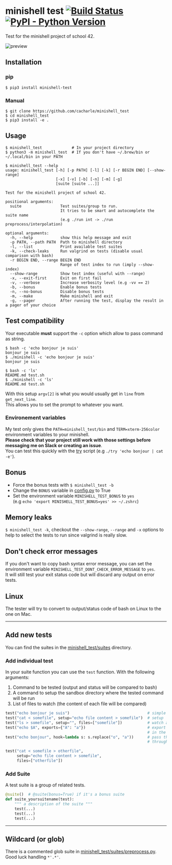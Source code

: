 # minishell test [![Build Status](https://api.travis-ci.com/cacharle/minishell_test.svg?branch=master)](https://travis-ci.com/cacharle/minishell_test) [![PyPI - Python Version](https://img.shields.io/pypi/pyversions/minishell-test)](https://pypi.org/project/minishell-test/)

Test for the minishell project of school 42.

![preview](https://i.imgur.com/98xh2xY.gif)

## Installation

### pip

```
$ pip3 install minishell-test
```

### Manual

```
$ git clone https://github.com/cacharle/minishell_test
$ cd minishell_test
$ pip3 install -e .
```

## Usage

```
$ minishell_test             # In your project directory
$ python3 -m minishell_test  # If you don't have ~/.brew/bin or ~/.local/bin in your PATH

$ minishell_test --help
usage: minishell_test [-h] [-p PATH] [-l] [-k] [-r BEGIN END] [--show-range]
                      [-x] [-v] [-b] [-n] [-m] [-g]
                      [suite [suite ...]]

Test for the minishell project of school 42.

positional arguments:
  suite                 Test suites/group to run.
                        It tries to be smart and autocomplete the suite name
                        (e.g ./run int -> ./run preprocess/interpolation)

optional arguments:
  -h, --help            show this help message and exit
  -p PATH, --path PATH  Path to minishell directory
  -l, --list            Print available test suites
  -k, --check-leaks     Run valgrind on tests (disable usual comparison with bash)
  -r BEGIN END, --range BEGIN END
                        Range of test index to run (imply --show-index)
  --show-range          Show test index (useful with --range)
  -x, --exit-first      Exit on first fail
  -v, --verbose         Increase verbosity level (e.g -vv == 2)
  -b, --bonus           Enable bonus tests
  -n, --no-bonus        Disable bonus tests
  -m, --make            Make minishell and exit
  -g, --pager           After running the test, display the result in a pager of your choice
```

## Test compatibility

Your executable **must** support the `-c` option which allow to pass command as string.

```command
$ bash -c 'echo bonjour je suis'
bonjour je suis
$ ./minishell -c 'echo bonjour je suis'
bonjour je suis

$ bash -c 'ls'
README.md test.sh
$ ./minishell -c 'ls'
README.md test.sh
```

With this setup `argv[2]` is what you would usually get in `line` from `get_next_line`.  
This allows you to set the prompt to whatever you want.

### Environement variables

My test only gives the `PATH=minishell_test/bin` and `TERM=xterm-256color` environment variables to your minishell.  
**Please check that your project still work with those settings before messaging me on Slack or creating an issue**.  
You can test this quickly with the [try](try) script (e.g `./try 'echo bonjour | cat -e'`).

## Bonus

* Force the bonus tests with `$ minishell_test -b`
* Change the `BONUS` variable in [config.py](minishell_test/config.py) to True
* Set the environment variable `MINISHELL_TEST_BONUS` to `yes`  
  (e.g `echo 'export MINISHELL_TEST_BONUS=yes' >> ~/.zshrc`)

## Memory leaks

`$ minishell_test -k`, checkout the `--show-range`, `--range` and `-x` options to help
to select the tests to run since valgrind is really slow.

## Don't check error messages

If you don't want to copy bash syntax error message,
you can set the environment variable `MINISHELL_TEST_DONT_CHECK_ERROR_MESSAGE` to `yes`.  
It will still test your exit status code but will discard any output on error tests.

## Linux

The tester will try to convert to output/status code of bash on Linux to the one on Mac.

---

## Add new tests

You can find the suites in the [minishell\_test/suites](minishell_test/suites) directory.

### Add individual test

In your suite function you can use the `test` function. With the following arguments:

1. Command to be tested (output and status will be compared to bash)
2. A command to setup the sandbox directory where the tested command will be run
3. List of files to watch (the content of each file will be compared)

```python
test("echo bonjour je suis")                                  # simple command
test("cat < somefile", setup="echo file content > somefile")  # setup
test("ls > somefile", setup="", files=["somefile"])           # watch a file
test("echo $A", exports={"A": "a"})                           # export variables
                                                              # in the environment
test("echo bonjour", hook=lambda s: s.replace("o", "a"))      # pass the shell output
                                                              # through a hook function

test("cat < somefile > otherfile",
     setup="echo file content > somefile",
     files=["otherfile"])
```

### Add Suite

A test suite is a group of related tests.

```python
@suite()  # @suite(bonus=True) if it's a bonus suite
def suite_yoursuitename(test):
    """ a description of the suite """
    test(...)
    test(...)
    test(...)
```

---

## Wildcard (or glob)

There is a commented glob suite in [minishell\_test/suites/preprocess.py](minishell_test/suites/preprocess.py).
Good luck handling `*'.*'`.
